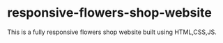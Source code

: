 # responsive-flowers-shop-website
This is a fully responsive flowers shop website built using HTML,CSS,JS.
